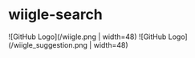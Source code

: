 # wiigle-search
![GitHub Logo](/wiigle.png | width=48)
![GitHub Logo](/wiigle_suggestion.png | width=48)

